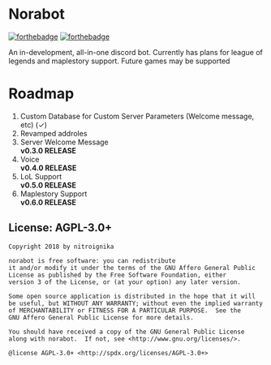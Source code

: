 # Norabot

[![forthebadge](https://forthebadge.com/images/badges/made-with-javascript.svg)](https://forthebadge.com) [![forthebadge](https://forthebadge.com/images/badges/made-with-python.svg)](https://forthebadge.com)

An in-development, all-in-one discord bot. Currently has plans for league of legends and maplestory support. Future games may be supported

# Roadmap
1. Custom Database for Custom Server Parameters (Welcome message, etc) (✓)
2. Revamped addroles
3. Server Welcome Message </br>
**v0.3.0 RELEASE**
4. Voice </br>
**v0.4.0 RELEASE**
5. LoL Support </br>
**v0.5.0 RELEASE**
6. Maplestory Support </br>
**v0.6.0 RELEASE**

## License: AGPL-3.0+

```
Copyright 2018 by nitroignika

norabot is free software: you can redistribute 
it and/or modify it under the terms of the GNU Affero General Public 
License as published by the Free Software Foundation, either 
version 3 of the License, or (at your option) any later version.

Some open source application is distributed in the hope that it will 
be useful, but WITHOUT ANY WARRANTY; without even the implied warranty 
of MERCHANTABILITY or FITNESS FOR A PARTICULAR PURPOSE.  See the
GNU Affero General Public License for more details.

You should have received a copy of the GNU General Public License
along with norabot.  If not, see <http://www.gnu.org/licenses/>.

@license AGPL-3.0+ <http://spdx.org/licenses/AGPL-3.0+>
```


